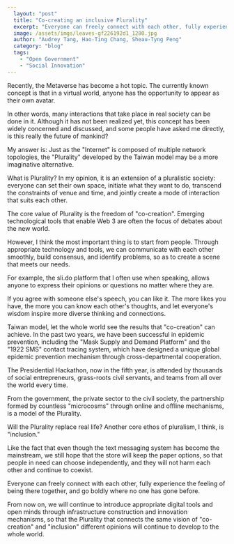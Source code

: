 ```yaml
---
  layout: "post"
  title: "Co-creating an inclusive Plurality"
  excerpt: "Everyone can freely connect with each other, fully experience the feeling of being there together, and go boldly where no one has gone before."
  image: /assets/imgs/leaves-gf226192d1_1280.jpg
  author: "Audrey Tang, Hao-Ting Chang, Sheau-Tyng Peng"
  category: "blog"
  tags: 
    - "Open Government"
    - "Social Innovation"
---
```



Recently, the Metaverse has become a hot topic. The currently known concept is that in a virtual world, anyone has the opportunity to appear as their own avatar. 

In other words, many interactions that take place in real society can be done in it. Although it has not been realized yet, this concept has been widely concerned and discussed, and some people have asked me directly, is this really the future of mankind? 

My answer is: Just as the "Internet" is composed of multiple network topologies, the "Plurality" developed by the Taiwan model may be a more imaginative alternative. 

What is Plurality? In my opinion, it is an extension of a pluralistic society: everyone can set their own space, initiate what they want to do, transcend the constraints of venue and time, and jointly create a mode of interaction that suits each other. 

The core value of Plurality is the freedom of "co-creation". Emerging technological tools that enable Web 3 are often the focus of debates about the new world. 

However, I think the most important thing is to start from people. Through appropriate technology and tools, we can communicate with each other smoothly, build consensus, and identify problems, so as to create a scene that meets our needs. 

For example, the sli.do platform that I often use when speaking, allows anyone to express their opinions or questions no matter where they are. 

If you agree with someone else's speech, you can like it. The more likes you have, the more you can know each other's thoughts, and let everyone's wisdom inspire more diverse thinking and connections. 

Taiwan model, let the whole world see the results that "co-creation" can achieve. In the past two years, we have been successful in epidemic prevention, including the "Mask Supply and Demand Platform" and the "1922 SMS" contact tracing system, which have designed a unique global epidemic prevention mechanism through cross-departmental cooperation.

The Presidential Hackathon, now in the fifth year, is attended by thousands of social entrepreneurs, grass-roots civil servants, and teams from all over the world every time. 

From the government, the private sector to the civil society, the partnership formed by countless "microcosms" through online and offline mechanisms, is a model of the Plurality. 

Will the Plurality replace real life? Another core ethos of pluralism, I think, is "inclusion." 

Like the fact that even though the text messaging system has become the mainstream, we still hope that the store will keep the paper options, so that people in need can choose independently, and they will not harm each other and continue to coexist. 

Everyone can freely connect with each other, fully experience the feeling of being there together, and go boldly where no one has gone before.

From now on, we will continue to introduce appropriate digital tools and open minds through infrastructure construction and innovation mechanisms, so that the Plurality that connects the same vision of "co-creation" and "inclusion" different opinions will continue to develop to the whole world.
